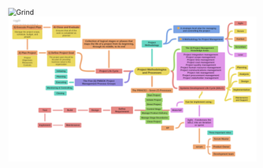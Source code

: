 
![Grind](https://www.codewars.com/users/ubermachine/badges/large)
![Pm](/pmm.png)

<!--
**ubermachine/ubermachine** is a ✨ _special_ ✨ repository because its `README.md` (this file) appears on your GitHub profile.
![pmm]([https://github.com/ubermachine/ubermachine/blob/main/pmm.png])
![ScreenShot](/pmm.png)

Here are some ideas to get you started:

- 🔭 I’m currently working on ...
- 🌱 I’m currently learning ...
- 👯 I’m looking to collaborate on ...
- 🤔 I’m looking for help with ...
- 💬 Ask me about ...
- 📫 How to reach me: ...
- 😄 Pronouns: ...
- ⚡ Fun fact: ...
-->

